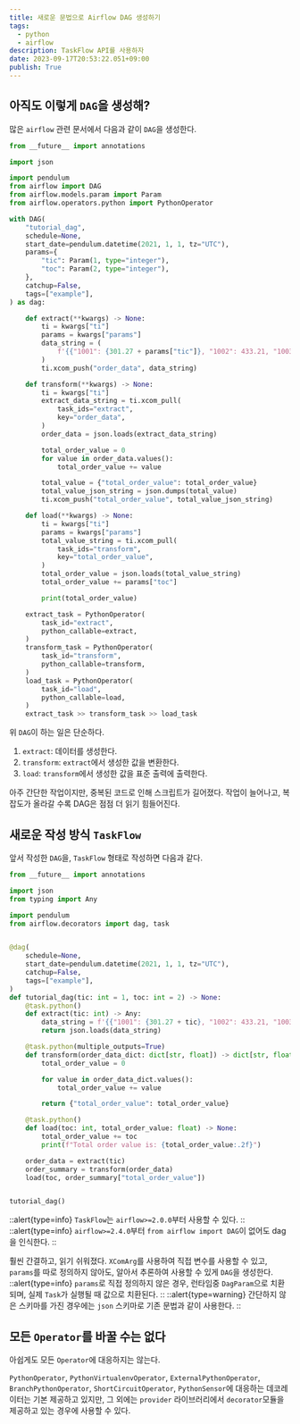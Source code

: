 ```yaml
---
title: 새로운 문법으로 Airflow DAG 생성하기
tags:
  - python
  - airflow
description: TaskFlow API를 사용하자
date: 2023-09-17T20:53:22.051+09:00
publish: True
---
```


## 아직도 이렇게 `DAG`을 생성해?
많은 `airflow` 관련 문서에서 다음과 같이 `DAG`을 생성한다.
```python
from __future__ import annotations

import json

import pendulum
from airflow import DAG
from airflow.models.param import Param
from airflow.operators.python import PythonOperator

with DAG(
    "tutorial_dag",
    schedule=None,
    start_date=pendulum.datetime(2021, 1, 1, tz="UTC"),
    params={
        "tic": Param(1, type="integer"),
        "toc": Param(2, type="integer"),
    },
    catchup=False,
    tags=["example"],
) as dag:

    def extract(**kwargs) -> None:
        ti = kwargs["ti"]
        params = kwargs["params"]
        data_string = (
            f'{{"1001": {301.27 + params["tic"]}, "1002": 433.21, "1003": 502.22}}'
        )
        ti.xcom_push("order_data", data_string)

    def transform(**kwargs) -> None:
        ti = kwargs["ti"]
        extract_data_string = ti.xcom_pull(
            task_ids="extract",
            key="order_data",
        )
        order_data = json.loads(extract_data_string)

        total_order_value = 0
        for value in order_data.values():
            total_order_value += value

        total_value = {"total_order_value": total_order_value}
        total_value_json_string = json.dumps(total_value)
        ti.xcom_push("total_order_value", total_value_json_string)

    def load(**kwargs) -> None:
        ti = kwargs["ti"]
        params = kwargs["params"]
        total_value_string = ti.xcom_pull(
            task_ids="transform",
            key="total_order_value",
        )
        total_order_value = json.loads(total_value_string)
        total_order_value += params["toc"]

        print(total_order_value)

    extract_task = PythonOperator(
        task_id="extract",
        python_callable=extract,
    )
    transform_task = PythonOperator(
        task_id="transform",
        python_callable=transform,
    )
    load_task = PythonOperator(
        task_id="load",
        python_callable=load,
    )
    extract_task >> transform_task >> load_task
```

위 `DAG`이 하는 일은 단순하다.
1. `extract`: 데이터를 생성한다.
2. `transform`: `extract`에서 생성한 값을 변환한다.
3. `load`: `transform`에서 생성한 값을 표준 출력에 출력한다. 

아주 간단한 작업이지만, 중복된 코드로 인해 스크립트가 길어졌다.
작업이 늘어나고, 복잡도가 올라갈 수록 DAG은 점점 더 읽기 힘들어진다.

## 새로운 작성 방식 `TaskFlow`

앞서 작성한 `DAG`을, `TaskFlow` 형태로 작성하면 다음과 같다.

```python
from __future__ import annotations

import json
from typing import Any

import pendulum
from airflow.decorators import dag, task


@dag(
    schedule=None,
    start_date=pendulum.datetime(2021, 1, 1, tz="UTC"),
    catchup=False,
    tags=["example"],
)
def tutorial_dag(tic: int = 1, toc: int = 2) -> None:
    @task.python()
    def extract(tic: int) -> Any:
        data_string = f'{{"1001": {301.27 + tic}, "1002": 433.21, "1003": 502.22}}'
        return json.loads(data_string)

    @task.python(multiple_outputs=True)
    def transform(order_data_dict: dict[str, float]) -> dict[str, float]:
        total_order_value = 0

        for value in order_data_dict.values():
            total_order_value += value

        return {"total_order_value": total_order_value}

    @task.python()
    def load(toc: int, total_order_value: float) -> None:
        total_order_value += toc
        print(f"Total order value is: {total_order_value:.2f}")

    order_data = extract(tic)
    order_summary = transform(order_data)
    load(toc, order_summary["total_order_value"])


tutorial_dag()
```

::alert{type=info}
`TaskFlow`는 `airflow>=2.0.0`부터 사용할 수 있다.
::
::alert{type=info}
`airflow>=2.4.0`부터 ```from airflow import DAG```이 없어도 dag을 인식한다.
::


훨씬 간결하고, 읽기 쉬워졌다.
`XComArg`를 사용하여 직접 변수를 사용할 수 있고, `params`를 따로 정의하지 않아도, 알아서 추론하여 사용할 수 있게 `DAG`을 생성한다.
::alert{type=info}
`params`로 직접 정의하지 않은 경우, 런타임중 `DagParam`으로 치환되며, 실제 `Task`가 실행될 때 값으로 치환된다.
::
::alert{type=warning}
간단하지 않은 스키마를 가진 경우에는 `json` 스키마로 기존 문법과 같이 사용한다.
::

## 모든 `Operator`를 바꿀 수는 없다
아쉽게도 모든 `Operator`에 대응하지는 않는다.

`PythonOperator`, `PythonVirtualenvOperator`, `ExternalPythonOperator`, `BranchPythonOperator`, `ShortCircuitOperator`, `PythonSensor`에 대응하는 데코레이터는 기본 제공하고 있지만, 그 외에는 `provider` 라이브러리에서 `decorator`모듈을 제공하고 있는 경우에 사용할 수 있다.

